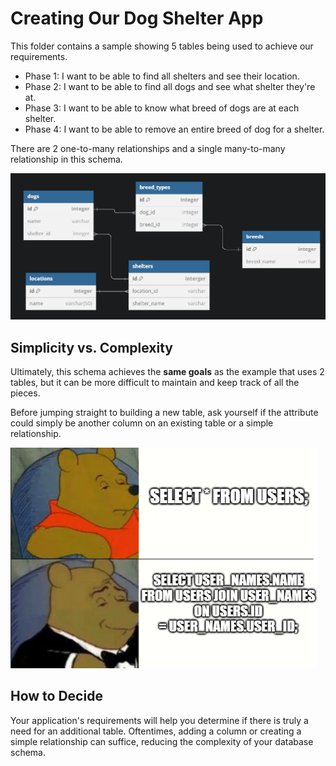 # Creating Our Dog Shelter App

This folder contains a sample showing 5 tables being used to achieve our requirements.

- Phase 1: I want to be able to find all shelters and see their location.
- Phase 2: I want to be able to find all dogs and see what shelter they're at.
- Phase 3: I want to be able to know what breed of dogs are at each shelter.
- Phase 4: I want to be able to remove an entire breed of dog for a shelter.

There are 2 one-to-many relationships and a single many-to-many relationship in this schema.

![alt text](image-1.png)

## Simplicity vs. Complexity

Ultimately, this schema achieves the **same goals** as the example that uses 2 tables, but it can be more difficult to maintain and keep track of all the pieces.

Before jumping straight to building a new table, ask yourself if the attribute could simply be another column on an existing table or a simple relationship.


![alt text](image.png)

## How to Decide
Your application's requirements will help you determine if there is truly a need for an additional table. Oftentimes, adding a column or creating a simple relationship can suffice, reducing the complexity of your database schema.
